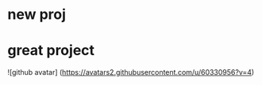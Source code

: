 
# new proj

# great project

![github avatar] (https://avatars2.githubusercontent.com/u/60330956?v=4)     
      
      
      